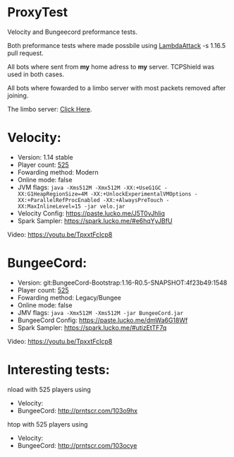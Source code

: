 # ProxyTest

Velocity and Bungeecord preformance tests.

Both preformance tests where made possbile using [LambdaAttack](https://github.com/games647/LambdaAttack/pull/53) -s 1.16.5 pull request.

All bots where sent from **my** home adress to **my** server. TCPShield was used in both cases.

All bots where fowarded to a limbo server with most packets removed after joining. 

The limbo server: [Click Here](https://github.com/Nan1t/NanoLimbo).

# Velocity:

- Version: 1.14 stable
- Player count: [525](http://prntscr.com/103lwy9)
- Fowarding method: Modern
- Online mode: false
- JVM flags: ```java -Xms512M -Xmx512M -XX:+UseG1GC -XX:G1HeapRegionSize=4M -XX:+UnlockExperimentalVMOptions -XX:+ParallelRefProcEnabled -XX:+AlwaysPreTouch -XX:MaxInlineLevel=15 -jar velo.jar ```
- Velocity Config: https://paste.lucko.me/J5T0vJhliq
- Spark Sampler: https://spark.lucko.me/#e6hqYyJBfU

Video: https://youtu.be/TpxxtFcIcp8

# BungeeCord:

- Version: git:BungeeCord-Bootstrap:1.16-R0.5-SNAPSHOT:4f23b49:1548
- Player count: [525](http://prntscr.com/103o4x2)
- Fowarding method: Legacy/Bungee
- Online mode: false
- JMV flags: ```java -Xmx512M -Xms512M -jar BungeeCord.jar```
- BungeeCord Config: https://paste.lucko.me/dmWa6G18Wf
- Spark Sampler: https://spark.lucko.me/#utizEtTF7q

Video: https://youtu.be/TpxxtFcIcp8

# Interesting tests:

nload with 525 players using 
- Velocity:
- BungeeCord: http://prntscr.com/103o9hx

htop with 525 players using
- Velocity:
- BungeeCord: http://prntscr.com/103ocye

